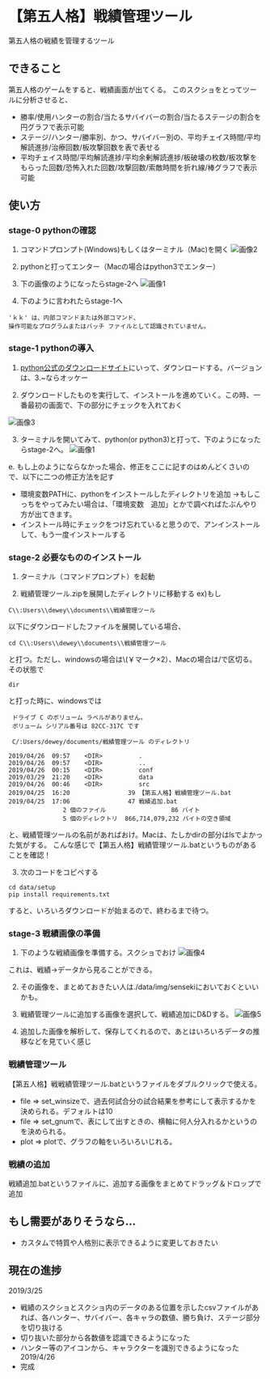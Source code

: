 # 【第五人格】戦績管理ツール
第五人格の戦績を管理するツール

## できること
第五人格のゲームをすると、戦績画面が出てくる。
このスクショをとってツールに分析させると、  

* 勝率/使用ハンターの割合/当たるサバイバーの割合/当たるステージの割合を円グラフで表示可能
* ステージ/ハンター/勝率別、かつ、サバイバー別の、平均チェイス時間/平均解読進捗/治療回数/板攻撃回数を表で表せる
* 平均チェイス時間/平均解読進捗/平均余剰解読進捗/板破壊の枚数/板攻撃をもらった回数/恐怖入れた回数/攻撃回数/索敵時間を折れ線/棒グラフで表示可能

## 使い方 
### stage-0 pythonの確認
1. コマンドプロンプト(Windows)もしくはターミナル（Mac)を開く
![画像2](https://github.com/Kaede-Dewey/image_repo/blob/master/%E7%AC%AC%E4%BA%94%E4%BA%BA%E6%A0%BC%E6%88%A6%E7%B8%BE%E7%AE%A1%E7%90%86%E3%83%84%E3%83%BC%E3%83%AB/2.png)

2. pythonと打ってエンター（Macの場合はpython3でエンター）

3. 下の画像のようになったらstage-2へ
![画像1](https://github.com/Kaede-Dewey/image_repo/blob/master/%E7%AC%AC%E4%BA%94%E4%BA%BA%E6%A0%BC%E6%88%A6%E7%B8%BE%E7%AE%A1%E7%90%86%E3%83%84%E3%83%BC%E3%83%AB/1.png)

4. 下のように言われたらstage-1へ
```
'ｋｋ' は、内部コマンドまたは外部コマンド、
操作可能なプログラムまたはバッチ ファイルとして認識されていません。
```

### stage-1 pythonの導入
1. [python公式のダウンロードサイト](https://www.python.org/downloads/)にいって、ダウンロードする。バージョンは、3.~ならオッケー

2. ダウンロードしたものを実行して、インストールを進めていく。この時、一番最初の画面で、下の部分にチェックを入れておく

![画像3](https://github.com/Kaede-Dewey/image_repo/blob/master/%E7%AC%AC%E4%BA%94%E4%BA%BA%E6%A0%BC%E6%88%A6%E7%B8%BE%E7%AE%A1%E7%90%86%E3%83%84%E3%83%BC%E3%83%AB/3.png)

3. ターミナルを開いてみて、python(or python3)と打って、下のようになったらstage-2へ。
![画像1](https://github.com/Kaede-Dewey/image_repo/blob/master/%E7%AC%AC%E4%BA%94%E4%BA%BA%E6%A0%BC%E6%88%A6%E7%B8%BE%E7%AE%A1%E7%90%86%E3%83%84%E3%83%BC%E3%83%AB/1.png)

e. もし上のようにならなかった場合、修正をここに記すのはめんどくさいので、以下に二つの修正方法を記す
  * 環境変数PATHに、pythonをインストールしたディレクトリを追加
      →もしこっちをやってみたい場合は、「環境変数　追加」とかで調べればたぶんやり方が出てきます。
  * インストール時にチェックをつけ忘れていると思うので、アンインストールして、もう一度インストールする

### stage-2 必要なもののインストール
1. ターミナル（コマンドプロンプト）を起動

2. 戦績管理ツール.zipを展開したディレクトリに移動する
ex)もし
```
C\\:Users\\dewey\\documents\\戦績管理ツール
```
以下にダウンロードしたファイルを展開している場合、
```
cd C\\:Users\\dewey\\documents\\戦績管理ツール

```
と打つ。ただし、windowsの場合は\\(￥マーク×2）、Macの場合は/で区切る。
その状態で
```
dir
```
と打った時に、windowsでは
```
 ドライブ C のボリューム ラベルがありません。
 ボリューム シリアル番号は 82CC-317C です

 C/:Users/dewey/documents/戦績管理ツール のディレクトリ

2019/04/26  09:57    <DIR>          .
2019/04/26  09:57    <DIR>          ..
2019/04/26  00:15    <DIR>          conf
2019/03/29  21:20    <DIR>          data
2019/04/26  00:46    <DIR>          src
2019/04/25  16:20                39 【第五人格】戦績管理ツール.bat
2019/04/25  17:06                47 戦績追加.bat
               2 個のファイル                  86 バイト
               5 個のディレクトリ  866,714,079,232 バイトの空き領域

```
と、戦績管理ツールの名前があればおけ。Macは、たしかdirの部分はlsでよかった気がする。
こんな感じで【第五人格】戦績管理ツール.batというものがあることを確認！

3. 次のコードをコピペする
```
cd data/setup
pip install requirements.txt
```
すると、いろいろダウンロードが始まるので、終わるまで待つ。

### stage-3 戦績画像の準備
1. 下のような戦績画像を準備する。スクショでおけ
![画像4](https://github.com/Kaede-Dewey/image_repo/blob/master/%E7%AC%AC%E4%BA%94%E4%BA%BA%E6%A0%BC%E6%88%A6%E7%B8%BE%E7%AE%A1%E7%90%86%E3%83%84%E3%83%BC%E3%83%AB/4.PNG)

これは、戦績→データから見ることができる。

2. その画像を、まとめておきたい人は./data/img/sensekiにおいておくといいかも。

3. 戦績管理ツールに追加する画像を選択して、戦績追加にD&Dする。
![画像5](https://github.com/Kaede-Dewey/image_repo/blob/master/%E7%AC%AC%E4%BA%94%E4%BA%BA%E6%A0%BC%E6%88%A6%E7%B8%BE%E7%AE%A1%E7%90%86%E3%83%84%E3%83%BC%E3%83%AB/5.png)

4. 追加した画像を解析して、保存してくれるので、あとはいろいろデータの推移などを見ていく感じ

### 戦績管理ツール
【第五人格】戦戦績管理ツール.batというファイルをダブルクリックで使える。
 * file => set_winsizeで、過去何試合分の試合結果を参考にして表示するかを決められる。デフォルトは10
 * file => set_gnumで、表にして出すときの、横軸に何人分入れるかというのを決められる。
 * plot => plotで、グラフの軸をいろいろいじれる。
 

### 戦績の追加
戦績追加.batというファイルに、追加する画像をまとめてドラッグ＆ドロップで追加

## もし需要がありそうなら...
* カスタムで特質や人格別に表示できるように変更しておきたい

## 現在の進捗
2019/3/25
* 戦績のスクショとスクショ内のデータのある位置を示したcsvファイルがあれば、各ハンター、サバイバー、各キャラの数値、勝ち負け、ステージ部分を切り抜ける
* 切り抜いた部分から各数値を認識できるようになった
* ハンター等のアイコンから、キャラクターを識別できるようになった
2019/4/26
* 完成
